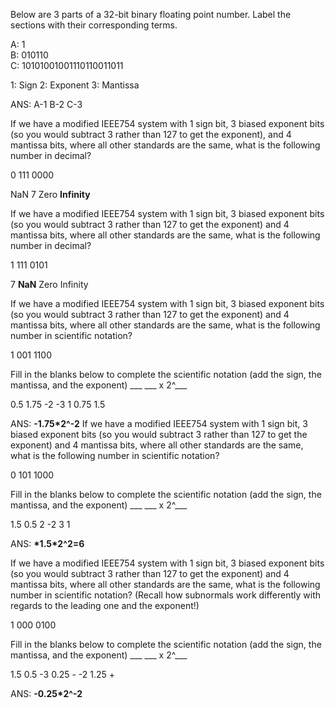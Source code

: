 Below are 3 parts of a  32-bit binary floating point number. Label the sections with their corresponding terms.

A: 1	
B: 010110	
C: 10101001001110110011011

1: Sign
2: Exponent
3: Mantissa

ANS:
A-1
B-2
C-3

If we have a modified IEEE754 system with 1 sign bit, 3 biased exponent bits (so you would subtract 3 rather than 127 to get the exponent), and 4 mantissa bits, where all other standards are the same, what is the following number in decimal?

0 111 0000

NaN
7
Zero
**Infinity**

If we have a modified IEEE754 system with 1 sign bit, 3 biased exponent bits (so you would subtract 3 rather than 127 to get the exponent) and 4 mantissa bits, where all other standards are the same, what is the following number in decimal?

1 111 0101

7
**NaN**
Zero
Infinity

If we have a modified IEEE754 system with 1 sign bit, 3 biased exponent bits (so you would subtract 3 rather than 127 to get the exponent) and 4 mantissa bits, where all other standards are the same, what is the following number in scientific notation?

1 001 1100

Fill in the blanks below to complete the scientific notation (add the sign, the mantissa, and the exponent)
___ ___ x 2^___

0.5
1.75
-2
-3
1
0.75
1.5

ANS:
**-1.75*2^-2**
If we have a modified IEEE754 system with 1 sign bit, 3 biased exponent bits (so you would subtract 3 rather than 127 to get the exponent) and 4 mantissa bits, where all other standards are the same, what is the following number in scientific notation?

0 101 1000

Fill in the blanks below to complete the scientific notation (add the sign, the mantissa, and the exponent)
___ ___ x 2^___

1.5
0.5
2
-2
3
1

ANS:
**\*1.5\*2^2=6**

If we have a modified IEEE754 system with 1 sign bit, 3 biased exponent bits (so you would subtract 3 rather than 127 to get the exponent) and 4 mantissa bits, where all other standards are the same, what is the following number in scientific notation? (Recall how subnormals work differently with regards to the leading one and the exponent!)

1 000 0100

Fill in the blanks below to complete the scientific notation (add the sign, the mantissa, and the exponent)
___ ___ x 2^___

1.5
0.5
-3
0.25
\-
-2
1.25
\+

ANS:
**-0.25\*2^-2**